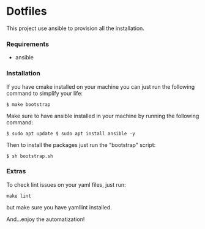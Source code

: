 # Dotfiles

This project use ansible to provision all the installation.

### Requirements

- ansible

### Installation

If you have cmake installed on your machine you can just run the following command to simplify your
life:

`$ make bootstrap`

Make sure to have ansible installed in your machine by running the following command:

`$ sudo apt update $ sudo apt install ansible -y`

Then to install the packages just run the "bootstrap" script:

`$ sh bootstrap.sh`

### Extras

To check lint issues on your yaml files, just run:

`make lint`

but make sure you have yamllint installed.

And...enjoy the automatization!
